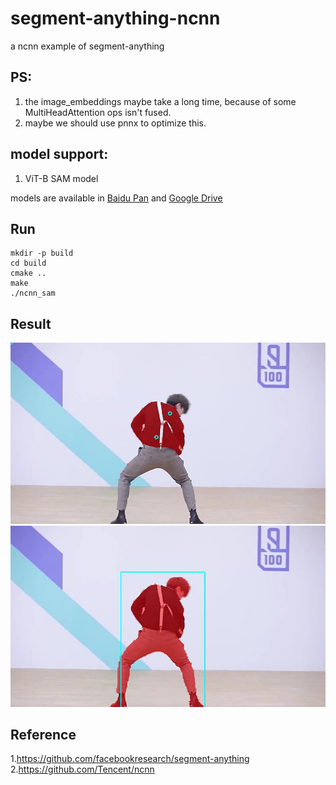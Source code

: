 # segment-anything-ncnn
a ncnn example of segment-anything  

## PS:
1. the image_embeddings maybe take a long time, because of some MultiHeadAttention ops isn't fused.
2. maybe we should use pnnx to optimize this.

## model support:  
1. ViT-B SAM model 

models are available in [Baidu Pan](https://pan.baidu.com/s/15K_glUytv0A7qZFYpafsZw?pwd=naub) and [Google Drive](https://drive.google.com/drive/folders/1xo8DyWdeC_SNuz-K-Nm_E8C9OH3PcZ7S?usp=share_link)  

## Run  
```
mkdir -p build
cd build
cmake ..
make
./ncnn_sam
```

## Result   
![](result/point_res.jpg)  
![](result/box_res.jpg)  
 

## Reference  
1.https://github.com/facebookresearch/segment-anything  
2.https://github.com/Tencent/ncnn  
